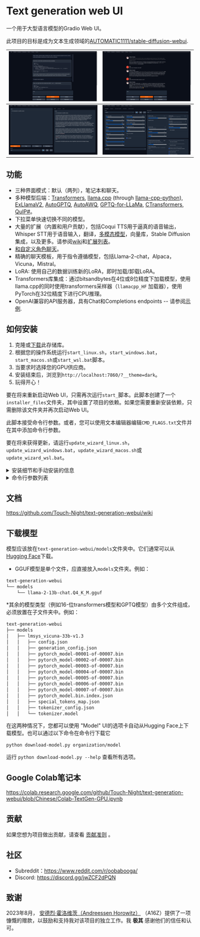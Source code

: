 # Text generation web UI

一个用于大型语言模型的Gradio Web UI。

此项目的目标是成为文本生成领域的[AUTOMATIC1111/stable-diffusion-webui](https://github.com/AUTOMATIC1111/stable-diffusion-webui).

|![Image1](https://github.com/oobabooga/screenshots/raw/main/print_instruct.png) | ![Image2](https://github.com/oobabooga/screenshots/raw/main/print_chat.png) |
|:---:|:---:|
|![Image1](https://github.com/oobabooga/screenshots/raw/main/print_default.png) | ![Image2](https://github.com/oobabooga/screenshots/raw/main/print_parameters.png) |

## 功能

* 三种界面模式：默认（两列），笔记本和聊天。
* 多种模型后端：[Transformers](https://github.com/huggingface/transformers), [llama.cpp](https://github.com/ggerganov/llama.cpp) (through [llama-cpp-python](https://github.com/abetlen/llama-cpp-python)), [ExLlamaV2](https://github.com/turboderp/exllamav2), [AutoGPTQ](https://github.com/PanQiWei/AutoGPTQ), [AutoAWQ](https://github.com/casper-hansen/AutoAWQ), [GPTQ-for-LLaMa](https://github.com/qwopqwop200/GPTQ-for-LLaMa), [CTransformers](https://github.com/marella/ctransformers), [QuIP#](https://github.com/Cornell-RelaxML/quip-sharp)。
* 下拉菜单快速切换不同的模型。
* 大量的扩展（内置和用户贡献），包括Coqui TTS用于逼真的语音输出，Whisper STT用于语音输入，翻译，[多模态模型](https://github.com/Touch-Night/text-generation-webui/tree/Chinese/extensions/multimodal)，向量库，Stable Diffusion集成，以及更多。请参阅[wiki](https://github.com/Touch-Night/text-generation-webui/wiki/07-%E2%80%90-Extensions)和[扩展列表](https://github.com/oobabooga/text-generation-webui-extensions)。
* [和自定义角色聊天](https://github.com/Touch-Night/text-generation-webui/wiki/03-%E2%80%90-Parameters-Tab#character)。
* 精确的聊天模板，用于指令遵循模型，包括Llama-2-chat，Alpaca，Vicuna，Mistral。
* LoRA: 使用自己的数据训练新的LoRA，即时加载/卸载LoRA。
* Transformers库集成：通过bitsandbytes在4位或8位精度下加载模型，使用llama.cpp的同时使用transformers采样器（`llamacpp_HF` 加载器），使用PyTorch在32位精度下进行CPU推理。
* OpenAI兼容的API服务器，具有Chat和Completions endpoints -- 请参阅[示例](https://github.com/Touch-Night/text-generation-webui/wiki/12-%E2%80%90-OpenAI-API#examples).

## 如何安装

1) 克隆或[下载](https://github.com/Touch-Night/text-generation-webui/archive/refs/heads/Chinese.zip)此存储库。
2) 根据您的操作系统运行`start_linux.sh`，`start_windows.bat`，`start_macos.sh`或`start_wsl.bat`脚本。
3) 当要求时选择您的GPU供应商。
4) 安装结束后，浏览到`http://localhost:7860/?__theme=dark`。
5) 玩得开心！

要在将来重新启动Web UI，只需再次运行`start_`脚本。此脚本创建了一个`installer_files`文件夹，其中设置了项目的依赖。如果您需要重新安装依赖，只需删除该文件夹并再次启动Web UI。

此脚本接受命令行参数。或者，您可以使用文本编辑器编辑`CMD_FLAGS.txt`文件并在其中添加命令行参数。

要在将来获得更新，请运行`update_wizard_linux.sh`，`update_wizard_windows.bat`，`update_wizard_macos.sh`或`update_wizard_wsl.bat`。

<details>
<summary>
安装细节和手动安装的信息
</summary>

### 一键安装脚本

此脚本使用Miniconda在`installer_files`文件夹中建立Conda环境。

如果您需要在`installer_files`环境中手动安装某些内容，可以使用cmd脚本启动交互式shell：`cmd_linux.sh`，`cmd_windows.bat`，`cmd_macos.sh`或`cmd_wsl.bat`。

* 无需以管理员/根用户身份运行这些脚本（`start_`，`update_wizard_`或`cmd_`）。
* 要安装扩展的依赖，您可以使用您的操作系统的`extensions_reqs`脚本。最后，此脚本将安装项目的主依赖，以确保在版本冲突的情况下它们优先。
* 有关AMD和WSL设置的其他说明，请参阅[此文档](https://github.com/Touch-Night/text-generation-webui/wiki)。
* 为了自动安装，您可以使用`GPU_CHOICE`，`USE_CUDA118`，`LAUNCH_AFTER_INSTALL`和`INSTALL_EXTENSIONS`环境变量。例如：`GPU_CHOICE=A USE_CUDA118=FALSE LAUNCH_AFTER_INSTALL=FALSE INSTALL_EXTENSIONS=TRUE ./start_linux.sh`。

### 使用Conda手动安装

如果您有使用命令行的经验，那可以推荐使用这种方式。

#### 0.安装Conda

https://docs.conda.io/en/latest/miniconda.html

在Linux或WSL上，可以使用这两个命令自动安装（ [来源](https://educe-ubc.github.io/conda.html) ）：

```
curl -sL  "https://repo.anaconda.com/miniconda/Miniconda3-latest-Linux-x86_64.sh"  >  "Miniconda3.sh" 
bash Miniconda3.sh
```

#### 1.创建一个新的Conda环境

```
conda create -n textgen python=3.11
conda activate textgen
```

#### 2.安装Pytorch

| 系统| GPU| 命令|
|--------|---------|---------|
| Linux/WSL| Nvidia|  `pip3 install torch==2.2.1 torchvision==0.17.1 torchaudio==2.2.1 --index-url https://download.pytorch.org/whl/cu121`  |
| Linux/WSL| 仅CPU|  `pip3 install torch==2.2.1 torchvision==0.17.1 torchaudio==2.2.1 --index-url https://download.pytorch.org/whl/cpu`  |
| Linux| AMD|  `pip3 install torch==2.2.1 torchvision==0.17.1 torchaudio==2.2.1 --index-url https://download.pytorch.org/whl/rocm5.6`  |
| MacOS + MPS| 任意|  `pip3 install torch==2.2.1 torchvision==0.17.1 torchaudio==2.2.1`  |
| Windows| Nvidia|  `pip3 install torch==2.2.1 torchvision==0.17.1 torchaudio==2.2.1 --index-url https://download.pytorch.org/whl/cu121`  |
| Windows| 仅CPU|  `pip3 install torch==2.2.1 torchvision==0.17.1 torchaudio==2.2.1`  |

最新的命令可以在这里找到：https://pytorch.org/get-started/locally/ 。

对于NVIDIA，您还需要安装CUDA运行时库：

```
conda install -y -c  "nvidia/label/cuda-12.1.1"  cuda-runtime
```

如果你需要 `nvcc`  来手动编译一些库，请用下面的命令替换上述命令：

```
conda install -y -c  "nvidia/label/cuda-12.1.1"  cuda
```

#### 3.安装Web UI

```
git clone -b Chinese https://github.com/Touch-Night/text-generation-webui
cd text-generation-webui
pip install -r <根据下表确定的依赖文件>
```

要使用的依赖文件：

| GPU| CPU| 要使用的依赖文件|
|--------|---------|---------|
| Nvidia| 有AVX2|  `requirements.txt`  |
| Nvidia| 无avx2|  `requirements_noavx2.txt`  |
| AMD| 有AVX2|  `requirements_amd.txt`  |
| AMD| 无avx2|  `requirements_amd_noavx2.txt`  |
| 仅CPU| 有AVX2|  `requirements_cpu_only.txt`  |
| 仅CPU| 无avx2|  `requirements_cpu_only_noavx2.txt`  |
| 苹果| 英特尔|  `requirements_apple_intel.txt`  |
| 苹果| 苹果Silicon|  `requirements_apple_silicon.txt`  |

### 启动Web UI

```
conda activate textgen
cd text-generation-webui
python server.py
```

然后浏览

 `http://localhost:7860/?__theme=dark` 

##### Windows上的AMD GPU

1) 在上面的命令中使用 `requirements_cpu_only.txt` 或者 `requirements_cpu_only_noavx2.txt`。

2) 根据你的硬件使用适当的命令手动安装llama-cpp-python：[从PyPI安装](https://github.com/abetlen/llama-cpp-python#installation-with-hardware-acceleration) 。
    * 使用 `LLAMA_HIPBLAS=on` 切换键。
    * 注意 [Windows remarks](https://github.com/abetlen/llama-cpp-python#windows-remarks) 。

3) 手动安装autoGPTQ：[安装方法](https://github.com/PanQiWei/AutoGPTQ#install-from-source) 。
    * 从源代码安装 - Windows没有预构建的ROCm包。

##### 较老的NVIDIA GPU

1)  对于Kepler GPU和较早的GPU，您需要安装CUDA 11.8而不是12：

```
pip3 install torch==2.2.1 torchvision==0.17.1 torchaudio==2.2.1 --index-url https://download.pytorch.org/whl/cu118
conda install -y -c  "nvidia/label/cuda-11.8.0"  cuda-runtime
```

2) bitsandbytes >= 0.39 可能无法正常工作。在这种情况下，使用 `--load-in-8bit` ，您可能必须这样降级：
    * Linux： `pip install bitsandbytes==0.38.1` 
    * Windows： `pip install https://github.com/jllllll/bitsandbytes-windows-webui/raw/main/bitsandbytes-0.38.1-py3-none-any.whl` 

##### 手动安装

`requirements*.txt` 包含通过GitHub Action预编译的各种轮子。如果您想手动编译它们，或者您因为没有合适的车轮可用于您的硬件而需要这么做，则可以使用 `requirements_nowheels.txt` 然后手动安装所需的加载器。

### 另一可选方案：Docker

```
对于NVIDIA GPU:
ln -s docker/{nvidia/Dockerfile,nvidia/docker-compose.yml,.dockerignore} .
对于AMD GPU: 
ln -s docker/{amd/Dockerfile,intel/docker-compose.yml,.dockerignore} .
对于Intel GPU:
ln -s docker/{intel/Dockerfile,amd/docker-compose.yml,.dockerignore} .
对于仅CPU
ln -s docker/{cpu/Dockerfile,cpu/docker-compose.yml,.dockerignore} .
cp docker/.env.example .env
# 创建 logs/cache 目录 : 
mkdir -p logs cache
# 编辑 .env 并设置以下内容: 
#   TORCH_CUDA_ARCH_LIST （据你的GPU型号而定）
#   APP_RUNTIME_GID      你的主机用户的组ID（在终端中运行 `id -g`查看）
#   BUILD_EXTENIONS      可选地添加逗号分隔的扩展名列表以构建
# 编辑 CMD_FLAGS.txt 并在其中添加您想要执行的选项（如 --listen --cpu）
# 
docker compose up --build
```

*您需要安装Docker Compose v2.17或更高的版本。查看 [本指南](https://github.com/Touch-Night/text-generation-webui/wiki/09-%E2%80%90-Docker)获取说明。
*有关其他Docker文件，请查看[这个存储库](https://github.com/Atinoda/text-generation-webui-docker) 。

### 更新依赖

随着时间的推移，`requirements*.txt` 可能改变。要更新，请使用以下命令：

```
conda activate textgen
cd text-generation-webui
pip install -r <你曾使用过的依赖文件> --upgrade
```
</details>

<details>
<summary>
命令行参数列表
</summary>

#### 基本设置

| 命令行参数| 描述|
|--------------------------------------------|-------------|
|  `-h`, `--help`                              | 显示此帮助消息然后退出|
|  `--multi-user`                              | 多用户模式。聊天历史将不保存或自动加载。警告：公开分享可能不安全。|
|  `--character CHARACTER`                     | 默认情况下，要在聊天模式加载的角色名称。|
|  `--model MODEL`                             | 默认情况下加载的模型名称。|
|  `--lora LORA [LORA ...]`                    | 加载的LoRA列表。如果您想加载多个LoRA，请写下由空格分开的名称。|
|  `--model-dir MODEL_DIR`                     | 所有模型的目录路径。|
|  `--lora-dir LORA_DIR`                       | 所有LoRA的目录路径。|
|  `--model-menu`                              | 当Web UI首次启动时，在终端中显示模型菜单。|
|  `--settings SETTINGS_FILE`                  | 从此YAML文件加载默认接口设置。`settings-template.yaml` 是一个示例。如果您创建一个名为`settings.yaml`的文件，默认情况下将加载此文件，而无需使用 `--settings` 命令行参数。|
|  `--extensions EXTENSIONS [EXTENSIONS ...]`  | 加载的扩展列表。如果要加载多个扩展，请写下由空格隔开的名称。|
|  `--verbose`                                 | 将提示词打印到终端。|
|  `--chat-buttons`                            | 在“聊天”选项卡上显示按钮，而不是悬停菜单。|

#### 模型加载器

| 命令行参数| 描述|
|--------------------------------------------|-------------|
|  `--loader LOADER`                           | 手动选择模型加载器，否则，它将被自动检测。可选选项：Transformers，llama.cpp，llamacpp_hf，Exllamav2_HF，Exllamav2，AutoGPTQ，AutoAWQ，GPTQ-for-LLaMa，ctransformers，QuIP#。|

#### Accelerate/transformers

| 命令行参数| 描述|
|---------------------------------------------|-------------|
|  `--cpu`                                      | 使用CPU生成文本。警告：使用CPU训练非常慢。|
|  `--auto-devices`                             | 自动将模型划分到可用的GPU和CPU上。|
|   `--gpu-memory GPU_MEMORY [GPU_MEMORY ...]`  | 为每个GPU分配的最大GPU内存，单位为GiB。例如：单个GPU使用 --gpu-memory 10，两个GPU使用 --gpu-memory 10 5。你也可以像这样用MiB来设置值 --gpu-memory 3500MiB。|
|  `--cpu-memory CPU_MEMORY`                    | 用于分配卸载权重的最大CPU内存，单位为GiB。与上面相同。|
|  `--disk`                                     | 如果模型对于你的GPU和CPU的总和来说太大了，将剩余的层发送到磁盘。|
|  `--disk-cache-dir DISK_CACHE_DIR`            | 磁盘缓存保存目录。默认为 "cache" 。|
|  `--load-in-8bit`                             | 使用8位精度加载模型（使用bitsandbytes）。|
|  `--bf16`                                     | 使用bfloat16精度加载模型。需要Nvidia Ampere GPU。|
|  `--no-cache`                                 | 生成文本时设置 `use_cache` 为 `False`。这略微减少了显存的使用，但这也导致性能损失。|
|  `--trust-remote-code`                        | 加载模型时设置 `trust_remote_code=True`。这对于某些模型是必需的。|
|  `--no_use_fast`                              | 加载tokenizer时设置use_fast=false（默认情况下为true）。如果您遇到与use_fast有关的任何问题，请使用此功能。|
|  `--use_flash_attention_2`                    | 在加载模型时设置use_flash_attention_2=True。|

#### bitsandbytes 4-比特

⚠️  目前要求Windows上的最低计算水平为7.0。

| 命令行参数| 描述|
|---------------------------------------------|-------------|
|  `--load-in-4bit`                             | 以4位精度加载模型（使用bitsandbytes）。|
|  `--use_double_quant`                         | 对4位精度使用use_double_quant。|
|  `--compute_dtype COMPUTE_DTYPE`              | 4位精度的计算数据类型。有效选项：bfloat16, float16, float32。|
|  `--quant_type QUANT_TYPE`                    | 4位精度的量化类型。有效选项：nf4, fp4。|

#### llama.cpp

| 命令行参数| 描述|
|-------------|-------------|
|  `--tensorcores`   | 使用编译了tensorcores支持的llama-cpp-python。这在RTX显卡上可以提高性能。仅限NVIDIA。|
|  `--n_ctx N_CTX`  | 提示词上下文的大小。|
|  `--threads`  | 要使用的线程数。|
|  `--threads-batch THREADS_BATCH`  | 用于批处理/提示词处理的线程数。|
|  `--no_mul_mat_q`  | 禁用mulmat内核。|
|  `--n_batch`  | 在调用llama_eval时批量处理的提示词token的最大数量。|
|  `--no-mmap`    | 防止使用mmap。|
|  `--mlock`      | 强制系统将模型保留在RAM中。|
|  `--n-gpu-layers N_GPU_LAYERS`  | 卸载到GPU的层数。|
|  `--tensor_split TENSOR_SPLIT`        | 在多个GPU上分割模型。逗号分隔的比例列表。示例：18,17。|
|  `--numa`       | 激活Llama.cpp的NUMA任务分配。|
|  `--logits_all` | 需要设置以使困惑度评估工作。否则，请忽略它，因为它会使提示处理变慢。|
|  `--no_offload_kqv`  | 不将K、Q、V卸载到GPU。这可以节省VRAM，但会降低性能。|
|  `--cache-capacity CACHE_CAPACITY`    | 最大缓存容量（llama-cpp-python）。示例：2000MiB, 2GiB。如果没有提供单位，默认为字节。|

#### Exllamav2

| 命令行参数| 描述|
|------------------|-------------|
| `--gpu-split`      | 逗号分隔的列表，指定每个GPU设备用于模型层的VRAM（以GB为单位）。示例：20,7,7。|
| `--max_seq_len MAX_SEQ_LEN`            | 最大序列长度。|
| `--cfg-cache`                          | ExLlamav2_HF：为CFG负面提示创建一个额外的缓存。使用该加载器时，必须使用CFG。|
| `--no_flash_attn`                      | 强制不使用flash-attention。|
| `--cache_8bit`                         | 使用8位缓存以节省VRAM。|
|`--cache_4bit`                        | 使用Q4缓存以节省VRAM。|
| `--num_experts_per_token NUM_EXPERTS_PER_TOKEN`  | 用于生成的专家数量。适用于MoE模型，如Mixtral。|

#### AutoGPTQ

| 命令行参数| 描述|
|------------------|-------------|
|  `--triton`                      | 使用triton。|
|  `--no_inject_fused_attention`   | 禁用融合注意力机制，这将以降低推理速度为代价，使用更少的显存。|
|  `--no_inject_fused_mlp`         | 仅使用Triton模式：禁用使用Fused MLP的使用，它将以较慢的推理为代价使用较少的VRAM。|
|  `--no_use_cuda_fp16`            | 在某些系统上可以使模型更快。|
|  `--desc_act`                    | 对于没有quantize_config.json的模型，此参数用于定义是否在BaseQuantizeConfig中设置desc_act。|
|  `--disable_exllama`             | 禁用ExLlama内核，这在某些系统上可以提高推理速度。|
|  `--disable_exllamav2`           | 禁用ExLlamav2内核。|

#### GPTQ-for-LLaMa

| 命令行参数| 描述|
|---------------------------|-------------|
|  `--wbits WBITS`            | 加载指定位精度的预量化模型。支持2、3、4和8位。|
|  `--model_type MODEL_TYPE`  | 预量化模型的模型类型。目前支持LLaMA、OPT和GPT-J。|
|  `--groupsize GROUPSIZE`    | 组大小。|
|  `--pre_layer PRE_LAYER [PRE_LAYER ...]`   | 分配给GPU的层数。设置此参数可启用4位模型的CPU卸载。对于多GPU，将数字用空格分隔，例如`--pre_layer 30 60` 。|
|  `--checkpoint CHECKPOINT`  | 量化检查点文件的路径。如果未指定，将自动检测。|
|  `--monkey-patch`           | 应用monkey patch以使用量化模型的LoRAs。|

#### ctransformers

| 命令行参数| 描述|
|-------------|-------------|
|  `--model_type MODEL_TYPE`  | 预量化模型的模型类型。目前支持gpt2、gptj、gptneox、falcon、llama、mpt、starcoder（gptbigcode）、dollyv2和replit。|

#### HQQ

| 命令行参数| 描述|
|-------------|-------------|
|  `--hqq-backend`  | HQQ加载器的后端。有效选项：PYTORCH, PYTORCH_COMPILE, ATEN。|

#### DeepSpeed

| 命令行参数| 描述|
|---------------------------------------|-------------|
|  `--deepspeed`                          | 通过Transformers集成启用DeepSpeed ZeRO-3进行推理。|
|  `--nvme-offload-dir NVME_OFFLOAD_DIR`  | DeepSpeed：用于ZeRO-3 NVME卸载的目录。|
|  `--local_rank LOCAL_RANK`              | DeepSpeed：分布式设置的可选参数。|

#### RoPE（用于llama.cpp，ExLlamaV2和transformers）

| 命令行参数| 描述|
|------------------|-------------|
|  `--alpha_value ALPHA_VALUE`            | NTK RoPE缩放的位置嵌入alpha因子。使用此选项或`compress_pos_emb`，不要同时使用两者。|
|  `--rope_freq_base ROPE_FREQ_BASE`      | 如果大于0，将代替alpha_value使用。这两者符合`rope_freq_base = 10000 * alpha_value ^ (64 / 63)`关系式。|
|  `--compress_pos_emb COMPRESS_POS_EMB`  | 位置嵌入的压缩因子。应设置为`(上下文长度) / (模型原始上下文长度)`。等于`1/rope_freq_scale`。|

#### Gradio

| 命令行参数| 描述|
|---------------------------------------|-------------|
|  `--listen`                             | 使web UI能够从你的本地网络访问。|
|  `--listen-port LISTEN_PORT`            | 服务器将使用的监听端口。|
|  `--listen-host LISTEN_HOST`            | 服务器将使用的主机名。|
|  `--share`                              | 创建一个公共URL。这对于在Google Colab或类似环境上运行web UI很有用。|
|  `--auto-launch`                        | 启动时在默认浏览器中打开web UI。|
|  `--gradio-auth USER:PWD`               | 设置Gradio认证密码，格式为"username:password"。也可以提供多个凭证，格式为"u1:p1,u2:p2,u3:p3"。|
|  `--gradio-auth-path GRADIO_AUTH_PATH`  | 设置Gradio认证文件路径。文件应包含一个或多个和上面相同格式的用户:密码对。|
|  `--ssl-keyfile SSL_KEYFILE`            | SSL证书密钥文件的路径。|
|  `--ssl-certfile SSL_CERTFILE`          | SSL证书文件的路径。|

#### API

| 命令行参数| 描述|
|---------------------------------------|-------------|
|  `--api`                                | 启用API扩展。|
|  `--public-api`                         | 使用CloudFare为API创建公共URL。|
|  `--public-api-id PUBLIC_API_ID`        | 命名Cloudflare Tunnel的隧道ID。与public-api选项一起使用。|
|  `--api-port API_PORT`                  | API的监听端口。|
|  `--api-key API_KEY`                    | API认证密钥。|
|  `--admin-key ADMIN_KEY`                | 用于加载和卸载模型等管理员任务的API认证密钥。如果未设置，将与--api-key相同。|
|  `--nowebui`                            | 不启动Gradio UI。用于以独立模式启动API时很有用。|

#### Multimodal

| 旗帜| 描述|
|---------------------------------------|-------------|
|  `--multimodal-pipeline PIPELINE`       | 要使用的多模态模型pipeline。示例：`llava-7b`、`llava-13b`。|

</details>

## 文档

https://github.com/Touch-Night/text-generation-webui/wiki

## 下载模型

模型应该放在`text-generation-webui/models`文件夹中。它们通常可以从[Hugging Face](https://huggingface.co/models?pipeline_tag=text-generation&sort=downloads)下载。

* GGUF模型是单个文件，应直接放入`models`文件夹。例如：

```
text-generation-webui
└── models
    └── llama-2-13b-chat.Q4_K_M.gguf
```

*其余的模型类型（例如16-位transformers模型和GPTQ模型）由多个文件组成，必须放置在子文件夹中。例如：

```
text-generation-webui
├── models
│   ├── lmsys_vicuna-33b-v1.3
│   │   ├── config.json
│   │   ├── generation_config.json
│   │   ├── pytorch_model-00001-of-00007.bin
│   │   ├── pytorch_model-00002-of-00007.bin
│   │   ├── pytorch_model-00003-of-00007.bin
│   │   ├── pytorch_model-00004-of-00007.bin
│   │   ├── pytorch_model-00005-of-00007.bin
│   │   ├── pytorch_model-00006-of-00007.bin
│   │   ├── pytorch_model-00007-of-00007.bin
│   │   ├── pytorch_model.bin.index.json
│   │   ├── special_tokens_map.json
│   │   ├── tokenizer_config.json
│   │   └── tokenizer.model
```

在这两种情况下，您都可以使用 "Model"  UI的选项卡自动从Hugging Face上下载模型。也可以通过以下命令在命令行下载它

```
python download-model.py organization/model
```

运行 `python download-model.py --help` 查看所有选项。

## Google Colab笔记本

https://colab.research.google.com/github/Touch-Night/text-generation-webui/blob/Chinese/Colab-TextGen-GPU.ipynb

## 贡献

如果您想为项目做出贡献，请查看 [贡献准则](https://github.com/Touch-Night/text-generation-webui/wiki/Contributing-guidelines) 。

## 社区

* Subreddit：https://www.reddit.com/r/oobabooga/
* Discord: https://discord.gg/jwZCF2dPQN

## 致谢

2023年8月， [安德烈·霍洛维茨（Andreessen Horowitz）](https://a16z.com/)  （A16Z）提供了一项慷慨的赠款，以鼓励和支持我对该项目的独立工作。我 **极其**  感谢他们的信任和认可。
